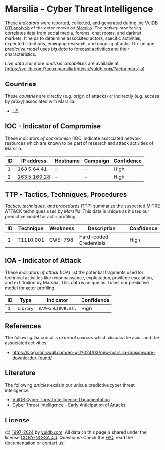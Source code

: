 # Marsilia - Cyber Threat Intelligence

These _indicators_ were reported, collected, and generated during the [VulDB CTI analysis](https://vuldb.com/?kb.cti) of the actor known as [Marsilia](https://vuldb.com/?actor.marsilia). The _activity monitoring_ correlates data from social media, forums, chat rooms, and darknet markets. It helps to determine associated actors, specific activities, expected intentions, emerging research, and ongoing attacks. Our unique _predictive model_ uses _big data_ to forecast activities and their characteristics.

_Live data_ and more _analysis capabilities_ are available at [https://vuldb.com/?actor.marsilia](https://vuldb.com/?actor.marsilia)

## Countries

These _countries_ are directly (e.g. origin of attacks) or indirectly (e.g. access by proxy) associated with Marsilia:

* [US](https://vuldb.com/?country.us)

## IOC - Indicator of Compromise

These _indicators of compromise_ (IOC) indicate associated network resources which are known to be part of research and attack activities of Marsilia.

ID | IP address | Hostname | Campaign | Confidence
-- | ---------- | -------- | -------- | ----------
1 | [163.5.64.41](https://vuldb.com/?ip.163.5.64.41) | - | - | High
2 | [163.5.169.28](https://vuldb.com/?ip.163.5.169.28) | - | - | High

## TTP - Tactics, Techniques, Procedures

_Tactics, techniques, and procedures_ (TTP) summarize the suspected MITRE ATT&CK techniques used by _Marsilia_. This data is unique as it uses our predictive model for actor profiling.

ID | Technique | Weakness | Description | Confidence
-- | --------- | -------- | ----------- | ----------
1 | T1110.001 | CWE-798 | Hard-coded Credentials | High

## IOA - Indicator of Attack

These _indicators of attack_ (IOA) list the potential fragments used for technical activities like reconnaissance, exploitation, privilege escalation, and exfiltration by Marsilia. This data is unique as it uses our predictive model for actor profiling.

ID | Type | Indicator | Confidence
-- | ---- | --------- | ----------
1 | Library | `SAMwinLIBVB.dll` | High

## References

The following list contains _external sources_ which discuss the actor and the associated activities:

* https://blog.sonicwall.com/en-us/2024/03/new-marsilia-ransomware-downloader-found/

## Literature

The following _articles_ explain our unique predictive cyber threat intelligence:

* [VulDB Cyber Threat Intelligence Documentation](https://vuldb.com/?kb.cti)
* [Cyber Threat Intelligence - Early Anticipation of Attacks](https://www.scip.ch/en/?labs.20201022)

## License

(c) [1997-2024](https://vuldb.com/?kb.changelog) by [vuldb.com](https://vuldb.com/?kb.about). All data on this page is shared under the license [CC BY-NC-SA 4.0](https://creativecommons.org/licenses/by-nc-sa/4.0/). Questions? Check the [FAQ](https://vuldb.com/?kb.faq), read the [documentation](https://vuldb.com/?kb) or [contact us](https://vuldb.com/?contact)!

